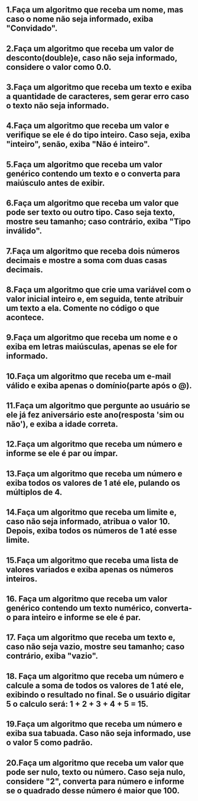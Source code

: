 <h1 align="center"EstudosDart</h1>

## 1.Faça um algoritmo que receba um nome, mas caso o nome não seja informado, exiba "Convidado".

## 2.Faça um algoritmo que receba um valor de desconto(double)e, caso não seja informado, considere o valor como 0.0.

## 3.Faça um algoritmo que receba um texto e exiba a quantidade de caracteres, sem  gerar erro caso o texto não seja informado.

## 4.Faça um algoritmo que receba um valor e verifique se ele é do tipo inteiro. Caso seja, exiba "inteiro", senão, exiba "Não é inteiro".

## 5.Faça um algoritmo que receba um valor genérico contendo um texto e o converta para maiúsculo antes de exibir.

## 6.Faça um algoritmo que receba um valor que pode ser texto ou outro tipo. Caso seja texto, mostre seu tamanho; caso contrário, exiba "Tipo inválido".

## 7.Faça um algoritmo que receba dois números decimais e mostre a soma com duas casas decimais.

## 8.Faça um algoritmo que crie uma variável com o valor inicial inteiro e, em seguida, tente atribuir um texto a ela. Comente no código o que acontece.

## 9.Faça um algoritmo que receba um nome e o exiba em letras maiúsculas, apenas se ele for informado.

## 10.Faça um algoritmo que receba um e-mail válido e exiba apenas o domínio(parte após o @).

## 11.Faça um algoritmo que pergunte ao usuário se ele já fez aniversário este ano(resposta 'sim ou não'), e exiba a idade correta.

## 12.Faça um algoritmo que receba  um número e informe se ele é par ou ímpar.

## 13.Faça um algoritmo que receba um número e exiba todos os valores de 1 até ele, pulando os múltiplos de 4.

## 14.Faça um algoritmo que receba um limite e, caso não seja informado, atribua o valor 10. Depois, exiba todos os números de 1 até esse limite.

## 15.Faça um algoritmo que receba uma lista de valores variados e exiba apenas os números inteiros.

## 16. Faça um algoritmo que receba um valor genérico contendo um texto numérico, converta-o para inteiro e informe se ele é par.

## 17. Faça um algoritmo que receba um texto e, caso não seja vazio, mostre seu tamanho; caso contrário, exiba "vazio".

## 18. Faça um algoritmo que receba um número e calcule a soma de todos os valores de 1 até ele, exibindo o resultado no final. Se o usuário digitar 5 o calculo será: 1 + 2 + 3 + 4 + 5 = 15.

## 19.Faça um algoritmo que receba um número e exiba sua tabuada. Caso não seja informado, use o valor 5 como padrão.

## 20.Faça um algoritmo que receba um valor que pode ser nulo, texto ou número. Caso seja nulo, considere "2", converta para número e informe se o quadrado desse número é maior que 100.
